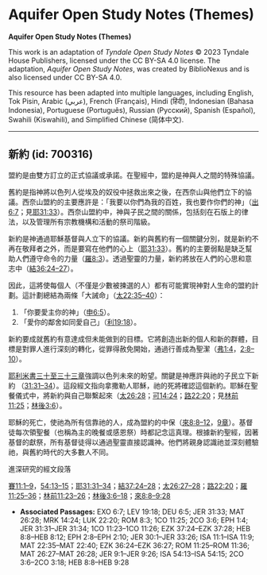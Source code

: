 # Aquifer Open Study Notes (Themes)

**Aquifer Open Study Notes (Themes)**

This work is an adaptation of *Tyndale Open Study Notes* © 2023 Tyndale House Publishers, licensed under the CC BY\-SA 4\.0 license. The adaptation, *Aquifer Open Study Notes*, was created by BiblioNexus and is also licensed under CC BY\-SA 4\.0\.

This resource has been adapted into multiple languages, including English, Tok Pisin, Arabic (عربي), French (Français), Hindi (हिंदी), Indonesian (Bahasa Indonesia), Portuguese (Português), Russian (Русский), Spanish (Español), Swahili (Kiswahili), and Simplified Chinese (简体中文).



--------------------------------

## 新約 (id: 700316)

盟約是由雙方訂立的正式協議或承諾。在聖經中，盟約是神與人之間的特殊協議。

舊約是指神將以色列人從埃及的奴役中拯救出來之後，在西奈山與他們立下的協議。西奈山盟約的主要應許是：「我要以你們為我的百姓，我也要作你們的神」（[出6:7](https://ref.ly/Exod6:7)；見[耶31:33](https://ref.ly/Jer31:33)）。西奈山盟約中，神與子民之間的關係，包括刻在石版上的律法，以及管理所有宗教機構和活動的祭司階級。

新約是神通過耶穌基督與人立下的協議。新約與舊約有一個關鍵分別，就是新約不再在敬拜者之外，而是要寫在他們的心上（[耶31:33](https://ref.ly/Jer31:33)）。舊約的主要弱點是缺乏幫助人們遵守命令的力量（[羅8:3](https://ref.ly/Rom8:3)）。透過聖靈的力量，新約將放在人們的心思和意志中（[結36:24–27](https://ref.ly/Ezek36:24-Ezek36:27)）。

因此，這將使每個人（不僅是少數被揀選的人）都有可能實現神對人生命的盟約計劃。這計劃總結為兩條「大誡命」（[太22:35–40](https://ref.ly/Matt22:35-Matt22:40)）：

1. 「你要愛主你的神」（[申6:5](https://ref.ly/Deut6:5)）。
2. 「愛你的鄰舍如同愛自己」（[利19:18](https://ref.ly/Lev19:18)）。

新約要成就舊約有意達成但未能做到的目標。它將創造出新的個人和新的群體，目標是對罪人進行深刻的轉化，從罪得赦免開始，通過行善成為聖潔（[弗1:4](https://ref.ly/Eph1:4)，[2:8–10](https://ref.ly/Eph2:8-Eph2:10)）。

[耶利米書三十至三十三章](https://ref.ly/Jer30:1-Jer33:26)強調以色列未來的盼望。關鍵是神應許與祂的子民立下新約 （[31:31–34](https://ref.ly/Jer31:31-Jer31:34)）。這段經文指向拿撒勒人耶穌，祂的死將確認這個新約。耶穌在聖餐儀式中，將新約與自己聯繫起來（[太26:28](https://ref.ly/Matt26:28)；[可14:24](https://ref.ly/Mark14:24)；[路22:20](https://ref.ly/Luke22:20)；見[林前11:25](https://ref.ly/1Cor11:25)；[林後3:6](https://ref.ly/2Cor3:6)）。

耶穌的死亡，使祂為所有信靠祂的人，成為盟約的中保（[來8:8–12](https://ref.ly/Heb8:8-Heb8:12)，[9章](https://ref.ly/Jer9:1-Jer9:26)）。基督徒每次領聖餐（也稱為主的晚餐或感恩祭）時都記念這真理。根據新約聖經，因著基督的獻祭，所有基督徒得以通過聖靈直接認識神。他們將親身認識祂並深刻體驗祂，與舊約時代的大多數人不同。

進深研究的經文段落

[賽11:1–9](https://ref.ly/Isa11:1-Isa11:9)，[54:13–15](https://ref.ly/Isa54:13-Isa54:15)；[耶31:31–34](https://ref.ly/Jer31:31-Jer31:34)；[結37:24–28](https://ref.ly/Ezek37:24-Ezek37:28)；[太26:27–28](https://ref.ly/Matt26:27-Matt26:28)；[路22:20](https://ref.ly/Luke22:20)；[羅11:25–36](https://ref.ly/Rom11:25-Rom11:36)；[林前11:23–26](https://ref.ly/1Cor11:23-1Cor11:26)；[林後3:6–18](https://ref.ly/2Cor3:6-2Cor3:18)；[來8:8–9:28](https://ref.ly/Heb8:8-Heb9:28)

* **Associated Passages:** EXO 6:7; LEV 19:18; DEU 6:5; JER 31:33; MAT 26:28; MRK 14:24; LUK 22:20; ROM 8:3; 1CO 11:25; 2CO 3:6; EPH 1:4; JER 31:31–JER 31:34; 1CO 11:23–1CO 11:26; EZK 37:24–EZK 37:28; HEB 8:8–HEB 8:12; EPH 2:8–EPH 2:10; JER 30:1–JER 33:26; ISA 11:1–ISA 11:9; MAT 22:35–MAT 22:40; EZK 36:24–EZK 36:27; ROM 11:25–ROM 11:36; MAT 26:27–MAT 26:28; JER 9:1–JER 9:26; ISA 54:13–ISA 54:15; 2CO 3:6–2CO 3:18; HEB 8:8–HEB 9:28

